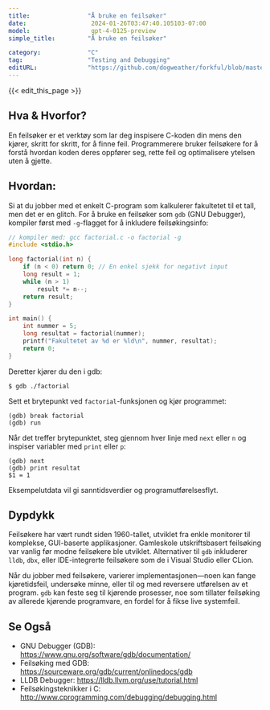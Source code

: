 ```yaml
---
title:                "Å bruke en feilsøker"
date:                  2024-01-26T03:47:40.105103-07:00
model:                 gpt-4-0125-preview
simple_title:         "Å bruke en feilsøker"

category:             "C"
tag:                  "Testing and Debugging"
editURL:              "https://github.com/dogweather/forkful/blob/master/content/no/c/using-a-debugger.md"
---
```


{{< edit_this_page >}}

## Hva & Hvorfor?
En feilsøker er et verktøy som lar deg inspisere C-koden din mens den kjører, skritt for skritt, for å finne feil. Programmerere bruker feilsøkere for å forstå hvordan koden deres oppfører seg, rette feil og optimalisere ytelsen uten å gjette.

## Hvordan:
Si at du jobber med et enkelt C-program som kalkulerer fakultetet til et tall, men det er en glitch. For å bruke en feilsøker som `gdb` (GNU Debugger), kompiler først med `-g`-flagget for å inkludere feilsøkingsinfo:

```c
// kompiler med: gcc factorial.c -o factorial -g
#include <stdio.h>

long factorial(int n) {
    if (n < 0) return 0; // En enkel sjekk for negativt input
    long result = 1;
    while (n > 1)
        result *= n--;
    return result;
}

int main() {
    int nummer = 5;
    long resultat = factorial(nummer);
    printf("Fakultetet av %d er %ld\n", nummer, resultat);
    return 0;
}
```

Deretter kjører du den i gdb:

```shell
$ gdb ./factorial
```

Sett et brytepunkt ved `factorial`-funksjonen og kjør programmet:

```gdb
(gdb) break factorial
(gdb) run
```

Når det treffer brytepunktet, steg gjennom hver linje med `next` eller `n` og inspiser variabler med `print` eller `p`:

```gdb
(gdb) next
(gdb) print resultat
$1 = 1
```

Eksempelutdata vil gi sanntidsverdier og programutførelsesflyt.

## Dypdykk
Feilsøkere har vært rundt siden 1960-tallet, utviklet fra enkle monitorer til komplekse, GUI-baserte applikasjoner. Gamleskole utskriftsbasert feilsøking var vanlig før modne feilsøkere ble utviklet. Alternativer til `gdb` inkluderer `lldb`, `dbx`, eller IDE-integrerte feilsøkere som de i Visual Studio eller CLion.

Når du jobber med feilsøkere, varierer implementasjonen—noen kan fange kjøretidsfeil, undersøke minne, eller til og med reversere utførelsen av et program. `gdb` kan feste seg til kjørende prosesser, noe som tillater feilsøking av allerede kjørende programvare, en fordel for å fikse live systemfeil.

## Se Også
- GNU Debugger (GDB): https://www.gnu.org/software/gdb/documentation/
- Feilsøking med GDB: https://sourceware.org/gdb/current/onlinedocs/gdb
- LLDB Debugger: https://lldb.llvm.org/use/tutorial.html
- Feilsøkingsteknikker i C: http://www.cprogramming.com/debugging/debugging.html
